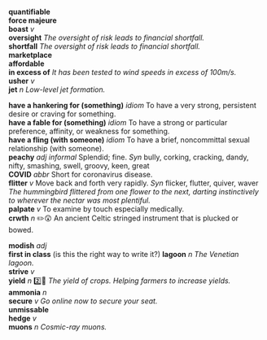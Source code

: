 

__quantifiable__  
__force majeure__  
__boast__ _v_  
__oversight__ _The oversight of risk leads to financial shortfall._  
__shortfall__ _The oversight of risk leads to financial shortfall._  
__marketplace__  
__affordable__  
__in excess of__ _It has been tested to wind speeds in excess of 100m/s._  
__usher__ _v_  
__jet__ _n_ _Low-level jet formation._  

__have a hankering for (something)__ _idiom_ To have a very strong, persistent desire or craving for something.  
__have a fable for (something)__ _idiom_ To have a strong or particular preference, affinity, or weakness for something.  
__have a fling (with someone)__ _idiom_ To have a brief, noncommittal sexual relationship (with someone).  
__peachy__ _adj_ _informal_ Splendid; fine. _Syn_ bully, corking, cracking, dandy, nifty, smashing, swell, groovy, keen, great  
__COVID__ _abbr_ Short for coronavirus disease.  
__flitter__ _v_ Move back and forth very rapidly. _Syn_ flicker, flutter, quiver, waver _The hummingbird flittered from one flower to the next, darting instinctively to wherever the nectar was most plentiful._  
__palpate__ _v_ To examine by touch especially medically.  
__crwth__ _n_ :pencil2::astonished: An ancient Celtic stringed instrument that is plucked or bowed.  

__modish__ _adj_  
__first in class__ (is this the right way to write it?)
__lagoon__ _n_ _The Venetian lagoon._  
__strive__ _v_  
__yield__ _n_ :two::hammer: _The yield of crops._ _Helping farmers to increase yields._  
__ammonia__ _n_  
__secure__ _v_ _Go online now to secure your seat._  
__unmissable__  
__hedge__ _v_  
__muons__ _n_ _Cosmic-ray muons._  
